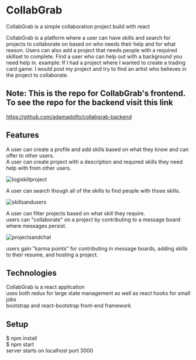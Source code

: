 
# CollabGrab

CollabGrab is a simple collaboration project build with react

CollabGrab is a platform where a user can have skills and search for projects to collaborate on based on who needs their help and for what reason.
Users can also add a project that needs people with a required skillset to complete. Find a user who can help out with a background you need help in.
example: If I had a project where I wanted to create a trading card game. I would post my project and try to find an artist who believes in the project to collaborate.

## Note: This is the repo for CollabGrab's frontend. To see the repo for the backend visit this link <br/>
https://github.com/adamadolfo/collabgrab-backend


## Features

A user can create a profile and add skills based on what they know and can offer to other users. <br/>
A user can create project with a description and required skills they need help with from other users. 


![logiskillproject](https://user-images.githubusercontent.com/69116393/101390462-dd0d1400-3890-11eb-9a7b-b2aa251a68da.gif)


A user can search though all of the skills to find people with those skills.


![skillsandusers](https://user-images.githubusercontent.com/69116393/101391965-1b0b3780-3893-11eb-8f44-7865706d81cd.gif)


A user can filter projects based on what skill they require. <br/>
users can "collaborate" on a project by contributing to a message board where messages persist.


![projectsandchat](https://user-images.githubusercontent.com/69116393/101393290-daacb900-3894-11eb-8765-95ccef1c1567.gif)



users gain "karma points" for contributing in message boards, adding skills to their resume, and hosting a project.                    






## Technologies

CollabGrab is a react application <br/>
uses both redux for large state management as well as react hooks for small jobs <br/>
bootstrap and react-bootstrap front-end framework <br/>



## Setup
$ npm install <br/>
$ npm start <br/>
server starts on localhost port 3000 <br/>


